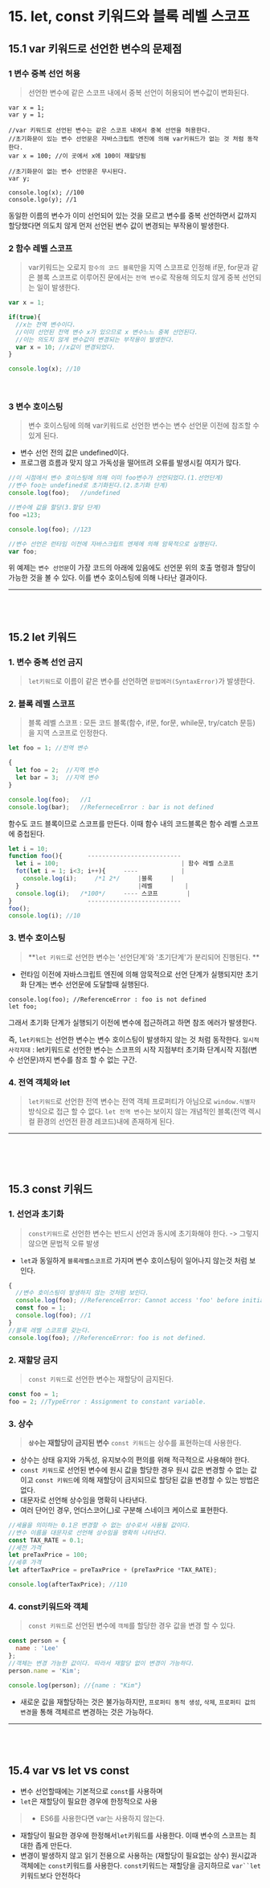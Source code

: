 # 15. let, const 키워드와 블록 레벨 스코프
## 15.1 var 키워드로 선언한 변수의 문제점
### 1 변수 중복 선언 허용
> 선언한 변수에 같은 스코프 내에서 중복 선언이 허용되어 변수값이 변화된다.

```jajvascript
var x = 1;
var y = 1;

//var 키워드로 선언된 변수는 같은 스코프 내에서 중복 선언을 허용한다.
//초기화문이 있는 변수 선언문은 자바스크립트 엔진에 의해 var키워드가 없는 것 처럼 동작한다.
var x = 100; //이 곳에서 x에 100이 재할당됨

//초기화문이 없는 변수 선언문은 무시된다.
var y;

console.log(x); //100
console.lgo(y); //1
```
동일한 이름의 변수가 이미 선언되어 있는 것을 모르고 변수를 중복 선언하면서 값까지 할당했다면 의도치 않게 먼저 선언된 변수 값이 변경되는 부작용이 발생한다.
<br>

### 2 함수 레벨 스코프
>var키워드는 오로지 `함수의 코드 블록`만을 지역 스코프로 인정해 if문, for문과 같은 블록 스코프로 이루어진 문에서는 `전역 변수`로 작용해 의도치 않게 중복 선언되는 일이 발생한다.

```javascript
var x = 1;

if(true){
  //x는 전역 변수이다.
  //이미 선언된 전역 변수 x가 있으므로 x 변수느느 중복 선언된다.
  //이는 의도치 않게 변수값이 변경되는 부작용이 발생한다.
  var x = 10; //x값이 변경되었다.
}

console.log(x); //10
```
<br>


### 3 변수 호이스팅
> 변수 호이스팅에 의해 var키워드로 선언한 변수는 변수 선언문 이전에 참조할 수 있게 된다.
+ 변수 선언 전의 값은 undefined이다.
+ 프로그램 흐름과 맞지 않고 가독성을 떨어뜨려 오류를 발생시킬 여지가 많다.

```javascript
//이 시점에서 변수 호이스팅에 의해 이미 foo변수가 선언되었다.(1.선언단계)
//변수 foo는 undefined로 초기화된다.(2.초기화 단계)
console.log(foo);	//undefined

//변수에 값을 할당(3.할당 단계)
foo =123;

console.log(foo); //123

//변수 선언은 런타임 이전에 자바스크립트 엔제에 의해 암묵적으로 실행된다.
var foo;
```
위 예제는 `변수 선언문`이 가장 코드의 아래에 있음에도 선언문 위의 호출 명령과 할당이 가능한 것을 볼 수 있다. 이를 변수 호이스팅에 의해 나타난 결과이다.

---
<br>
<br>


## 15.2 let 키워드
### 1. 변수 중복 선언 금지
> `let키워드`로 이름이 같은 변수를 선언하면 `문법에러(SyntaxError)`가 발생한다.

### 2. 블록 레벨 스코프
> 블록 레벨 스코프 : 모든 코드 블록(함수, if문, for문, while문, try/catch 문등)을 지역 스코프로 인정한다.

```javascript
let foo = 1; //전역 변수

{
  let foo = 2;	//지역 변수
  let bar = 3;	//지역 변수
}

console.log(foo);	//1
console.log(bar);	//ReferneceError : bar is not defined
```
함수도 코드 블록이므로 스코프를 만든다. 이때 함수 내의 코드블록은 함수 레벨 스코프에 중첩된다.
```javascript
let i = 10;
function foo(){       --------------------------
  let i = 100;									| 함수 레벨 스코프
  fot(let i = 1; i<3; i++){		----			|
    console.log(i); 	/*1 2*/		|블록		|
  }									|레벨     	|
  console.log(i); 	/*100*/		---- 스코프		|	
}					  --------------------------
foo();
console.log(i); //10
```

### 3. 변수 호이스팅
>**`let 키워드`로 선언한 변수는 '선언단계'와 '초기단계'가 분리되어 진행된다. **
+ 런타임 이전에 자바스크립트 엔진에 의해 암묵적으로 선언 단계가 실행되지만 초기화 단계는 변수 선언문에 도달할때 실행된다.

```javscript
console.log(foo); //ReferenceError : foo is not defined
let foo;
```
그래서 초기화 단계가 실행되기 이전에 변수에 접근하려고 하면 참조 에러가 발생한다.

즉, `let키워드`는 선언한 변수는 변수 호이스팅이 발생하지 않는 것 처럼 동작한다.
`일시적 사각지대` : let키워드로 선언한 변수는 스코프의 시작 지점부터 초기화 단계시작 지점(변수 선언문)까지 변수를 참조 할 수 없는 구간.

### 4. 전역 객체와 let
>`let키워드`로 선언한 전역 변수는 전역 객체 프로퍼티가 아님으로 `window.식별자`방식으로 접근 할 수 없다.
`let 전역 변수`는 보이지 않는 개념적인 블록(전역 렉시컬 환경의 선언전 환경 레코드)내에 존재하게 된다.

---
<br>
<br>
<br>

## 15.3 const 키워드
### 1. 선언과 초기화
> `const키워드`로 선언한 변수는 반드시 선언과 동시에 초기화해야 한다.
-> 그렇지 않으면 문법적 오류 발생

+ `let`과 동일하게 `블록레벨스코프`르 가지며 변수 호이스팅이 일어나지 않는것 처럼 보인다.

```javascript
{
  //변수 호이스팅이 발생하지 않는 것처럼 보인다.
  console.log(foo); //ReferenceError: Cannot access 'foo' before initialization
  const foo = 1;
  console.log(foo); //1
}
//블록 레벨 스코프를 갖는다.
console.log(foo); //ReferenceError: foo is not defined.

```

### 2. 재할당 금지
> `const 키워드`로 선언한 변수는 재할당이 금지된다.

```javascript
const foo = 1;
foo = 2; //TypeError : Assignment to constant variable.
```
### 3. 상수
>**`상수`는 재할당이 금지된 변수**
`const 키워드`는 상수를 표현하는데 사용한다.

+ 상수는 상태 유지와 가독성, 유지보수의 편의를 위해 적극적으로 사용해야 한다.
+ `const 키워드`로 선언된 변수에 원시 값을 할당한 경우 원시 값은 변경할 수 없는 값이고 `const 키워드`에 의해 재할당이 금지되므로 할당된 값을 변경할 수 있는 방법은 없다.
+ 대문자로 선언해 상수임을 명확히 나타낸다.
+ 여러 단어인 경우, 언더스코어(_)로 구분해 스네이크 케이스로 표현한다.
```javascript
//세율을 의미하는 0.1은 변경할 수 없는 상수로서 사용될 값이다.
//변수 이름을 대문자로 선언해 상수임을 명확히 나타낸다.
const TAX_RATE = 0.1;
//세전 가격
let preTaxPrice = 100;
//세후 가격
let afterTaxPrice = preTaxPrice + (preTaxPrice *TAX_RATE);

console.log(afterTaxPrice); //110
```


### 4. const키워드와 객체
> `const 키워드`로 선언된 변수에 `객체`를 할당한 경우 값을 변경 할 수 있다.

```javascript
const person = {
  name : 'Lee'
};
//객체는 변경 가능한 값이다. 따라서 재할당 없이 변경이 가능하다.
person.name = 'Kim';

console.log(person); //{name : "Kim"}
```

+ 새로운 값을 재할당하는 것은 불가능하지만, `프로퍼티 동적 생성`, `삭제`, `프로퍼티 값의 변경`을 통해 객체르르 변경하는 것은 가능하다.
---
<br><br>

## 15.4 var <span style="font-size : 1.5rem">vs</span> let <span style="font-size : 1.5rem">vs</span> const

+ 변수 선언할때에는 기본적으로 `const`를 사용하며
+ `let`은 재할당이 필요한 경우에 한정적으로 사용

> + ES6를 사용한다면 var는 사용하지 않는다.
+ 재할당이 필요한 경우에 한정해서`let`키워드를 사용한다. 이때 변수의 스코프는 최대한 좁게 만든다.
+ 변경이 발생하지 않고 읽기 전용으로 사용하는 (재할당이 필요없는 상수) 원시값과 객체에는 `const`키워드를 사용한다. `const`키워드는 재할당을 금지하므로 `var``let`키워드보다 안전하다